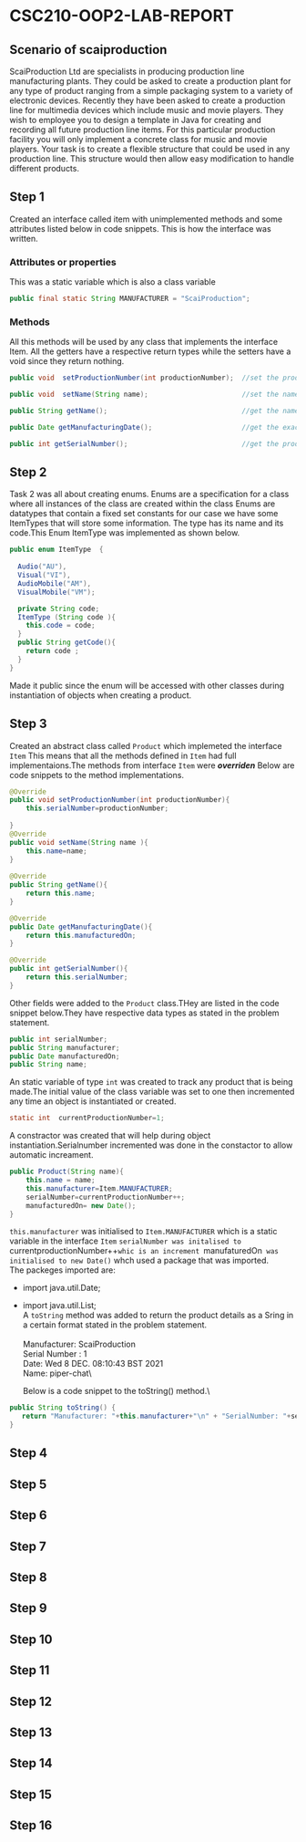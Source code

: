 # CSC210-OOP2-LAB-REPORT
## Scenario of scaiproduction
ScaiProduction Ltd are specialists in producing production line manufacturing
plants. They could be asked to create a production plant for any type of product
ranging from a simple packaging system to a variety of electronic devices.
Recently they have been asked to create a production line for multimedia
devices which include music and movie players. They wish to employee you to
design a template in Java for creating and recording all future production line
items. For this particular production facility you will only implement a concrete
class for music and movie players. Your task is to create a flexible structure that
could be used in any production line. This structure would then allow easy
modification to handle different products.
## Step 1 
Created an interface called item with unimplemented methods and some attributes listed below in code snippets.
This is how the interface was written.

### Attributes or properties 
This was a static variable which is also a class variable 
```java
public final static String MANUFACTURER = "ScaiProduction";
```
### Methods 
All this methods will be used by any class that implements the interface Item.
All the getters  have a respective return types  while the setters have a void since they return nothing. 
```java
public void  setProductionNumber(int productionNumber);  //set the production number if needed 

public void  setName(String name);                       //set the name of the product 

public String getName();                                 //get the name of the product 

public Date getManufacturingDate();                      //get the exact manufacturing date 

public int getSerialNumber();                            //get the product serial number 
```
## Step 2 
Task 2 was all about creating enums. Enums are a specification for a class where all instances of the class are created within the class 
Enums are datatypes that contain a fixed set constants for our case we have some ItemTypes that will store some information. The type has its name and its code.This Enum ItemType was implemented as shown below.
```java
public enum ItemType  {
  
  Audio("AU"),
  Visual("VI"),
  AudioMobile("AM"),
  VisualMobile("VM");

  private String code;
  ItemType (String code ){
    this.code = code;
  }
  public String getCode(){
    return code ;
  }
}
```
Made it public since the enum will be accessed with other classes during instantiation of objects when creating a product. 
## Step 3 
Created an abstract class called ```Product``` which implemeted the interface ```Item``` This means that all the methods defined in ```Item``` had full implementaions.The methods from interface ```Item``` were ***overriden*** Below are code snippets to the method implementations.  
```java 
@Override
public void setProductionNumber(int productionNumber){
	this.serialNumber=productionNumber;
		
}
@Override
public void setName(String name ){
	this.name=name;
}
	
@Override
public String getName(){
	return this.name;
}

@Override
public Date getManufacturingDate(){
	return this.manufacturedOn;
}

@Override
public int getSerialNumber(){
	return this.serialNumber;
}
```
Other fields were added to the ```Product``` class.THey are listed in the code snippet below.They have respective data types as stated in the problem statement.
```java
public int serialNumber;
public String manufacturer;
public Date manufacturedOn;
public String name;
```
An static variable of type ```int``` was created to track any product that is being made.The initial value of the class variable was set to one 
then incremented any time an object is instantiated or created.
```java
static int  currentProductionNumber=1;
```
A constractor was created that will help during object instantiation.Serialnumber incremented was done in the constactor to allow automatic increament.
```java 
public Product(String name){
	this.name = name;
	this.manufacturer=Item.MANUFACTURER;
	serialNumber=currentProductionNumber++;
	manufacturedOn= new Date();
}
```
```this.manufacturer``` was initialised to ```Item.MANUFACTURER``` which is a static variable in the interface ```Item```
```serialNumber was initalised to ```currentproductionNumber++``` whic is an increment 
```manufaturedOn``` was initialised to new Date()``` whch used a package that was imported.\
The packeges imported are:
- import java.util.Date;
- import java.util.List;\
A ```toString``` method was added to return the product details as a Sring in a certain format stated in the problem statement.\
\
	 Manufacturer: ScaiProduction\
	 Serial Number : 1\
	 Date: Wed 8 DEC. 08:10:43 BST 2021\
	 Name: piper-chat\
	 
	 Below is a code snippet to the toString() method.\
	 
	 
	 
```java
public String toString() {
   return "Manufacturer: "+this.manufacturer+"\n" + "SerialNumber: "+serialNumber+"\n"+"Date: "+manufacturedOn+"\n"+"Name: "+this.name;
}	
```
## Step 4
## Step 5
## Step 6 
## Step 7 
## Step 8 
## Step 9
## Step 10
## Step 11 
## Step 12
## Step 13
## Step 14 
## Step 15 
## Step 16





